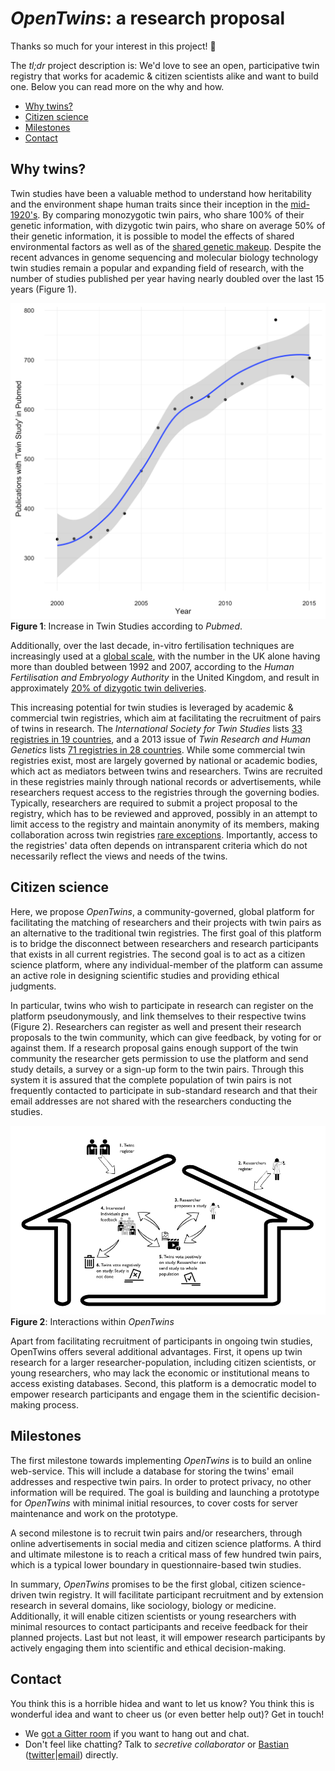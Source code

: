 # ***OpenTwins*: a research proposal**

Thanks so much for your interest in this project! 💖 

The *tl;dr* project description is: We'd love to see an open, participative twin registry that works for academic & citizen scientists alike and want to build one. Below you can read more on the why and how. 

* [Why twins?](#why-twins)
* [Citizen science](#citizen-science)
* [Milestones](#milestones)
* [Contact](#contact)


## Why twins?


Twin studies have been a valuable method to understand how heritability and the environment shape human traits since their inception in the [mid-1920's](http://link.springer.com/article/10.1007/BF01067795). By comparing monozygotic twin pairs, who share 100% of their genetic information, with dizygotic twin pairs, who share on average 50% of their genetic information, it is possible to model the effects of shared environmental factors as well as of the [shared genetic makeup](http://www.nature.com/nrg/journal/v3/n11/full/nrg932.html). Despite the recent advances in genome sequencing and molecular biology technology  twin studies remain a popular and expanding field of research, with the number of studies published per year having nearly doubled over the last 15 years (Figure 1). 

[![Figure 1](figures/FigurePubmed.png)](figures/FigurePubmed.png)
**Figure 1**: Increase in Twin Studies according to *Pubmed*.

Additionally, over the last decade, in-vitro fertilisation ​techniques are increasingly used at a [global scale](https://rbej.biomedcentral.com/articles/10.1186/s12958-016-0225-2), with the number in the UK alone having more than doubled between 1992 and 2007, according to the *Human Fertilisation and Embryology Authority* in the United Kingdom, and result in approximately [20% of dizygotic twin deliveries](https://academic.oup.com/humrep/article-lookup/doi/10.1093/humrep/dev319).

This increasing potential for twin studies is leveraged by academic & commercial twin registries, which aim at facilitating the recruitment of pairs of twins in research. The *International Society for Twin Studies* lists [33 registries in 19 countries](http://www.twinstudies.org/information/twinregisters/), and a 2013 issue of *Twin Research and Human Genetics* lists [71 registries in 28 countries](https://www.cambridge.org/core/journals/twin-research-and-human-genetics/article/twin-registries-worldwide-an-important-resource-for-scientific-research/B2FE0402907635B6808D95CA18441C64). While some commercial twin registries exist, most are largely governed by national or academic bodies, which act as mediators between twins and researchers. Twins are recruited in these registries mainly through national records or advertisements, while researchers request access to the registries through the governing bodies. Typically, researchers are required to submit a project proposal to the registry, which has to be reviewed and approved, possibly in an attempt to limit access to the registry and maintain anonymity of its members, making collaboration across twin registries [rare exceptions](https://www.cambridge.org/core/journals/twin-research-and-human-genetics/article/div-classtitlethe-codatwins-project-the-cohort-description-of-collaborative-project-of-development-of-anthropometrical-measures-in-twins-to-study-macro-environmental-variation-in-genetic-and-environmental-effects-on-anthropometric-traitsdiv/F80F458FA3F22ECABF80648A9901706C). Importantly, access to the registries' data  often depends on intransparent criteria which do not necessarily reflect the views and needs of the twins. 

## Citizen science
Here, we propose *OpenTwins*, a community-governed, global platform for facilitating the matching of researchers and their projects with twin pairs as an alternative to the traditional twin registries. The first goal of this platform is to bridge the disconnect between researchers and research participants that exists in all current registries. The second goal is to act as a citizen science platform, where any individual-member of the platform can assume an active role in designing scientific studies and providing ethical judgments. 

In particular, twins who wish to participate in research can register on the platform pseudonymously, and link themselves to their respective twins (Figure 2). Researchers can register as well and present their research proposals to the twin community, which can give feedback, by voting for or against them. If a research proposal gains enough support of the twin community the researcher gets permission to use the platform and send study details, a survey or a sign-up form to the twin pairs. Through this system it is assured that the complete population of twin pairs is not frequently contacted to participate in sub-standard research and that their email addresses are not shared with the researchers conducting the studies. 

[![Figure 2](figures/scheme.png)](figures/scheme.png)
**Figure 2**: Interactions within *OpenTwins*

Apart from facilitating recruitment of participants in ongoing twin studies, OpenTwins offers several additional advantages. First, it opens up twin research for a larger researcher-population, including citizen scientists, or young researchers, who may lack the economic or institutional means to access existing databases. Second, this platform is a democratic model to empower research participants and engage them in the scientific decision-making process.

## Milestones

The first milestone towards implementing *OpenTwins* is to build an online web-service. This will include a database for storing the twins' email addresses and respective twin pairs. In order to protect privacy, no other information will be required. The goal is building and launching a prototype for *OpenTwins* with minimal initial resources, to cover costs for server maintenance and work on the prototype.

A second milestone is to recruit twin pairs and/or researchers, through online advertisements in social media and citizen science platforms. A third and ultimate milestone is to reach a critical mass of few hundred twin pairs, which is a typical lower boundary in questionnaire-based twin studies. 

In summary, *OpenTwins* promises to be the first global, citizen science-driven twin registry. It will facilitate participant recruitment and by extension research in several domains, like sociology, biology or medicine. Additionally, it will enable citizen scientists or young researchers with minimal resources to contact participants and receive feedback for their planned projects. Last but not least, it will empower research participants by actively engaging them into scientific and ethical decision-making.

## Contact
You think this is a horrible hidea and want to let us know? You think this is wonderful idea and want to cheer us (or even better help out)? Get in touch!

* We [got a Gitter room](https://gitter.im/OpenTwins/Lobby) if you want to hang out and chat.
* Don't feel like chatting? Talk to *secretive collaborator* or [Bastian](http://www.ruleofthirds.de) ([twitter](http://www.twitter.com/gedankenstuecke)|[email](mailto:bgreshake@gmail.com)) directly.
